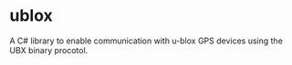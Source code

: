 # ublox
A C# library to enable communication with u-blox GPS devices using the UBX binary procotol.
